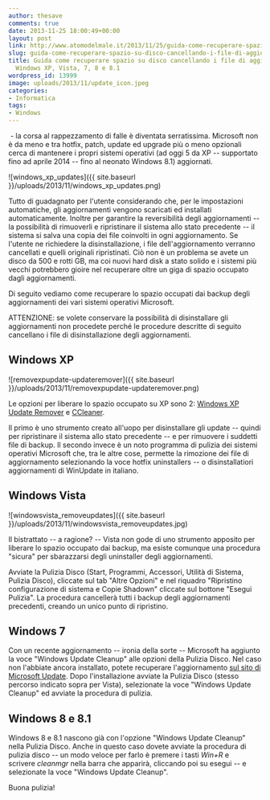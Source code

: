 ```yaml
---
author: thesave
comments: true
date: 2013-11-25 18:00:49+00:00
layout: post
link: http://www.atomodelmale.it/2013/11/25/guida-come-recuperare-spazio-su-disco-cancellando-i-file-di-aggiornamento-windows-xp-vista-7-8-e-8-1/
slug: guida-come-recuperare-spazio-su-disco-cancellando-i-file-di-aggiornamento-windows-xp-vista-7-8-e-8-1
title: Guida come recuperare spazio su disco cancellando i file di aggiornamento.
  Windows XP, Vista, 7, 8 e 8.1
wordpress_id: 13999
image: uploads/2013/11/update_icon.jpeg
categories:
- Informatica
tags:
- Windows
---
```


 - la corsa al rappezzamento di falle è diventata serratissima. Microsoft non è da meno e tra hotfix, patch, update ed upgrade più o meno opzionali cerca di mantenere i propri sistemi operativi (ad oggi 5 da XP -- supportato fino ad aprile 2014 -- fino al neonato Windows 8.1) aggiornati.

![windows_xp_updates]({{ site.baseurl }}/uploads/2013/11/windows_xp_updates.png)

Tutto di guadagnato per l'utente considerando che, per le impostazioni automatiche, gli aggiornamenti vengono scaricati ed installati automaticamente. Inoltre per garantire la reversibilità degli aggiornamenti -- la possibilità di rimuoverli e ripristinare il sistema allo stato precedente -- il sistema si salva una copia dei file coinvolti in ogni aggiornamento. Se l'utente ne richiedere la disinstallazione, i file dell'aggiornamento verranno cancellati e quelli originali ripristinati. Ciò non è un problema se avete un disco da 500 e rotti GB, ma coi nuovi hard disk a stato solido e i sistemi più vecchi potrebbero gioire nel recuperare oltre un giga di spazio occupato dagli aggiornamenti.

Di seguito vediamo come recuperare lo spazio occupati dai backup degli aggiornamenti dei vari sistemi operativi Microsoft.

ATTENZIONE: se volete conservare la possibilità di disinstallare gli aggiornamenti non procedete perché le procedure descritte di seguito cancellano i file di disinstallazione degli aggiornamenti.

## Windows XP

![removexpupdate-updateremover]({{ site.baseurl }}/uploads/2013/11/removexpupdate-updateremover.png)

Le opzioni per liberare lo spazio occupato su XP sono 2: [Windows XP Update Remover](http://www.tech-pro.net/windows-update-remover.html) e [CCleaner](https://www.piriform.com/ccleaner/download).

Il primo è uno strumento creato all'uopo per disinstallare gli update -- quindi per ripristinare il sistema allo stato precedente -- e per rimuovere i suddetti file di backup. Il secondo invece è un noto programma di pulizia dei sistemi operativi Microsoft che, tra le altre cose, permette la rimozione dei file di aggiornamento selezionando la voce hotfix uninstallers -- o disinstallatiori aggiornamenti di WinUpdate in italiano.

## Windows Vista

![windowsvista_removeupdates]({{ site.baseurl }}/uploads/2013/11/windowsvista_removeupdates.jpg)

Il bistrattato -- a ragione? -- Vista non gode di uno strumento apposito per liberare lo spazio occupato dai backup, ma esiste comunque una procedura "sicura" per sbarazzarsi degli uninstaller degli aggiornamenti.

Avviate la Pulizia Disco (Start, Programmi, Accessori, Utilità di Sistema, Pulizia Disco), cliccate sul tab "Altre Opzioni" e nel riquadro "Ripristino configurazione di sistema e Copie Shadown" cliccate sul bottone "Esegui Pulizia". La procedura cancellerà tutti i backup degli aggiornamenti precedenti, creando un unico punto di ripristino.

## Windows 7

Con un recente aggiornamento -- ironia della sorte -- Microsoft ha aggiunto la voce "Windows Update Cleanup" alle opzioni della Pulizia Disco. Nel caso non l'abbiate ancora installato, potete recuperare l'aggiornamento [sul sito di Microsoft Update](http://support.microsoft.com/kb/2852386/it-it). Dopo l'installazione avviate la Pulizia Disco (stesso percorso indicato sopra per Vista), selezionate la voce "Windows Update Cleanup" ed avviate la procedura di pulizia.

## Windows 8 e 8.1

Windows 8 e 8.1 nascono già con l'opzione "Windows Update Cleanup" nella Pulizia Disco. Anche in questo caso dovete avviate la procedura di pulizia disco -- un modo veloce per farlo è premere i tasti _Win+R_ e scrivere _cleanmgr_ nella barra che apparirà, cliccando poi su esegui -- e selezionate la voce "Windows Update Cleanup".

Buona pulizia!

